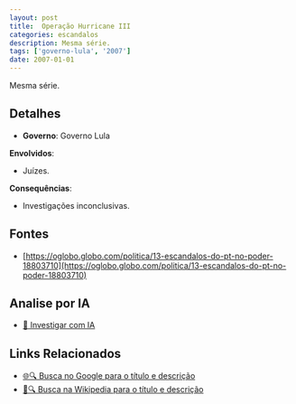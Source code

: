 ```yaml
---
layout: post
title:  Operação Hurricane III
categories: escandalos
description: Mesma série.
tags: ['governo-lula', '2007']
date: 2007-01-01
---
```


Mesma série.

## Detalhes
- **Governo**: Governo Lula

**Envolvidos**:
- Juízes.


**Consequências**:
- Investigações inconclusivas.


## Fontes
- [https://oglobo.globo.com/politica/13-escandalos-do-pt-no-poder-18803710](https://oglobo.globo.com/politica/13-escandalos-do-pt-no-poder-18803710)


## Analise por IA
- [🤖 Investigar com IA](https://www.perplexity.ai/search?q=Opera%C3%A7%C3%A3o%20Hurricane%20III%20Mesma%20s%C3%A9rie.%20Governo%20Lula)

## Links Relacionados
- [🌐🔍 Busca no Google para o título e descrição](https://www.google.com/search?q=Opera%C3%A7%C3%A3o%20Hurricane%20III%20Mesma%20s%C3%A9rie.%20Governo%20Lula)
- [📖🔍 Busca na Wikipedia para o título e descrição](https://pt.wikipedia.org/w/index.php?search=Opera%C3%A7%C3%A3o%20Hurricane%20III%20Mesma%20s%C3%A9rie.%20Governo%20Lula)

